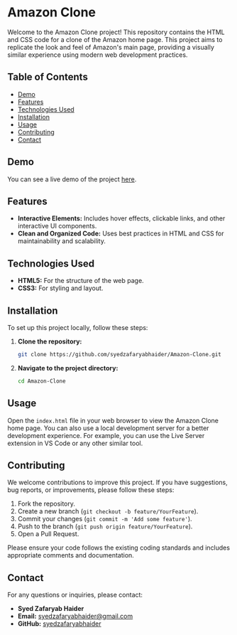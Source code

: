 # Amazon Clone

Welcome to the Amazon Clone project! This repository contains the HTML and CSS code for a clone of the Amazon home page. This project aims to replicate the look and feel of Amazon's main page, providing a visually similar experience using modern web development practices.

## Table of Contents

- [Demo](#demo)
- [Features](#features)
- [Technologies Used](#technologies-used)
- [Installation](#installation)
- [Usage](#usage)
- [Contributing](#contributing)
- [Contact](#contact)

## Demo

You can see a live demo of the project [here](#).

## Features

- **Interactive Elements:** Includes hover effects, clickable links, and other interactive UI components.
- **Clean and Organized Code:** Uses best practices in HTML and CSS for maintainability and scalability.

## Technologies Used

- **HTML5:** For the structure of the web page.
- **CSS3:** For styling and layout.

## Installation

To set up this project locally, follow these steps:

1. **Clone the repository:**
   ```sh
   git clone https://github.com/syedzafaryabhaider/Amazon-Clone.git

2. **Navigate to the project directory:**
    ```sh
   cd Amazon-Clone

## Usage

Open the `index.html` file in your web browser to view the Amazon Clone home page. You can also use a local development server for a better development experience. For example, you can use the Live Server extension in VS Code or any other similar tool.

## Contributing

We welcome contributions to improve this project. If you have suggestions, bug reports, or improvements, please follow these steps:

1. Fork the repository.
2. Create a new branch (`git checkout -b feature/YourFeature`).
3. Commit your changes (`git commit -m 'Add some feature'`).
4. Push to the branch (`git push origin feature/YourFeature`).
5. Open a Pull Request.

Please ensure your code follows the existing coding standards and includes appropriate comments and documentation.

## Contact

For any questions or inquiries, please contact:

- **Syed Zafaryab Haider**
- **Email:** syedzafaryabhaider@gmail.com
- **GitHub:** [syedzafaryabhaider](https://github.com/syedzafaryabhaider)
